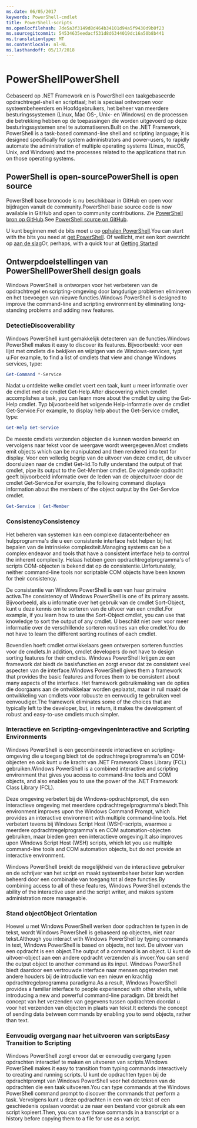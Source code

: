 ```yaml
---
ms.date: 06/05/2017
keywords: PowerShell-cmdlet
title: PowerShell-scripts
ms.openlocfilehash: 7de5a3f3149d8d464b34101d94a5f9430d9b0f23
ms.sourcegitcommit: 54534635eedacf531d8d6344019dc16a50b8b441
ms.translationtype: MT
ms.contentlocale: nl-NL
ms.lasthandoff: 05/17/2018
---
```

# <a name="powershell"></a><span data-ttu-id="f8625-103">PowerShell</span><span class="sxs-lookup"><span data-stu-id="f8625-103">PowerShell</span></span>

<span data-ttu-id="f8625-104">Gebaseerd op .NET Framework en is PowerShell een taakgebaseerde opdrachtregel-shell en scripttaal; het is speciaal ontworpen voor systeembeheerders en Hoofdgebruikers, het beheer van meerdere besturingssystemen (Linux, Mac OS-, Unix- en Windows) en de processen die betrekking hebben op de toepassingen die worden uitgevoerd op deze besturingssystemen snel te automatiseren.</span><span class="sxs-lookup"><span data-stu-id="f8625-104">Built on the .NET Framework, PowerShell is a task-based command-line shell and scripting language; it is designed specifically for system administrators and power-users, to rapidly automate the administration of multiple operating systems (Linux, macOS, Unix, and Windows) and the processes related to the applications that run on those operating systems.</span></span>

## <a name="powershell-is-open-source"></a><span data-ttu-id="f8625-105">PowerShell is open-source</span><span class="sxs-lookup"><span data-stu-id="f8625-105">PowerShell is open source</span></span>

<span data-ttu-id="f8625-106">PowerShell base broncode is nu beschikbaar in GitHub en open voor bijdragen vanuit de community.</span><span class="sxs-lookup"><span data-stu-id="f8625-106">PowerShell base source code is now available in GitHub and open to community contributions.</span></span> <span data-ttu-id="f8625-107">Zie [PowerShell bron op GitHub](https://github.com/powershell/powershell).</span><span class="sxs-lookup"><span data-stu-id="f8625-107">See [PowerShell source on GitHub](https://github.com/powershell/powershell).</span></span>

<span data-ttu-id="f8625-108">U kunt beginnen met de bits moet u op [ophalen PowerShell](https://github.com/PowerShell/PowerShell#get-powershell).</span><span class="sxs-lookup"><span data-stu-id="f8625-108">You can start with the bits you need at [get PowerShell](https://github.com/PowerShell/PowerShell#get-powershell).</span></span>
<span data-ttu-id="f8625-109">Of wellicht, met een kort overzicht op [aan de slag](https://github.com/PowerShell/PowerShell/blob/master/docs/learning-powershell)</span><span class="sxs-lookup"><span data-stu-id="f8625-109">Or, perhaps, with a quick tour at [Getting Started](https://github.com/PowerShell/PowerShell/blob/master/docs/learning-powershell)</span></span>

## <a name="powershell-design-goals"></a><span data-ttu-id="f8625-110">Ontwerpdoelstellingen van PowerShell</span><span class="sxs-lookup"><span data-stu-id="f8625-110">PowerShell design goals</span></span>
<span data-ttu-id="f8625-111">Windows PowerShell is ontworpen voor het verbeteren van de opdrachtregel en scripting-omgeving door langdurige problemen elimineren en het toevoegen van nieuwe functies.</span><span class="sxs-lookup"><span data-stu-id="f8625-111">Windows PowerShell is designed to improve the command-line and scripting environment by eliminating long-standing problems and adding new features.</span></span>

### <a name="discoverability"></a><span data-ttu-id="f8625-112">Detectie</span><span class="sxs-lookup"><span data-stu-id="f8625-112">Discoverability</span></span>
<span data-ttu-id="f8625-113">Windows PowerShell kunt gemakkelijk detecteren van de functies.</span><span class="sxs-lookup"><span data-stu-id="f8625-113">Windows PowerShell makes it easy to discover its features.</span></span> <span data-ttu-id="f8625-114">Bijvoorbeeld: voor een lijst met cmdlets die bekijken en wijzigen van de Windows-services, typt u:</span><span class="sxs-lookup"><span data-stu-id="f8625-114">For example, to find a list of cmdlets that view and change Windows services, type:</span></span>

```powershell
Get-Command *-Service
```

<span data-ttu-id="f8625-115">Nadat u ontdekte welke cmdlet voert een taak, kunt u meer informatie over de cmdlet met de cmdlet Get-Help.</span><span class="sxs-lookup"><span data-stu-id="f8625-115">After discovering which cmdlet accomplishes a task, you can learn more about the cmdlet by using the Get-Help cmdlet.</span></span> <span data-ttu-id="f8625-116">Typ bijvoorbeeld het volgende Help-informatie over de cmdlet Get-Service:</span><span class="sxs-lookup"><span data-stu-id="f8625-116">For example, to display help about the Get-Service cmdlet, type:</span></span>

```powershell
Get-Help Get-Service
```
<span data-ttu-id="f8625-117">De meeste cmdlets verzenden objecten die kunnen worden bewerkt en vervolgens naar tekst voor de weergave wordt weergegeven.</span><span class="sxs-lookup"><span data-stu-id="f8625-117">Most cmdlets emit objects which can be manipulated and then rendered into text for display.</span></span> <span data-ttu-id="f8625-118">Voor een volledig begrip van de uitvoer van deze cmdlet, de uitvoer doorsluizen naar de cmdlet Get-lid.</span><span class="sxs-lookup"><span data-stu-id="f8625-118">To fully understand the output of that cmdlet, pipe its output to the Get-Member cmdlet.</span></span> <span data-ttu-id="f8625-119">De volgende opdracht geeft bijvoorbeeld informatie over de leden van de objectuitvoer door de cmdlet Get-Service.</span><span class="sxs-lookup"><span data-stu-id="f8625-119">For example, the following command displays information about the members of the object output by the Get-Service cmdlet.</span></span>

```powershell
Get-Service | Get-Member
```

### <a name="consistency"></a><span data-ttu-id="f8625-120">Consistency</span><span class="sxs-lookup"><span data-stu-id="f8625-120">Consistency</span></span>
<span data-ttu-id="f8625-121">Het beheren van systemen kan een complexe datacenterbeheer en hulpprogramma's die u een consistente interface hebt helpen bij het bepalen van de intrinsieke complexiteit.</span><span class="sxs-lookup"><span data-stu-id="f8625-121">Managing systems can be a complex endeavor and tools that have a consistent interface help to control the inherent complexity.</span></span> <span data-ttu-id="f8625-122">Helaas hebben geen opdrachtregelprogramma's of scripts COM-objecten is bekend dat op de consistentie.</span><span class="sxs-lookup"><span data-stu-id="f8625-122">Unfortunately, neither command-line tools nor scriptable COM objects have been known for their consistency.</span></span>

<span data-ttu-id="f8625-123">De consistentie van Windows PowerShell is een van haar primaire activa.</span><span class="sxs-lookup"><span data-stu-id="f8625-123">The consistency of Windows PowerShell is one of its primary assets.</span></span> <span data-ttu-id="f8625-124">Bijvoorbeeld, als u informatie over het gebruik van de cmdlet Sort-Object, kunt u deze kennis om te sorteren van de uitvoer van een cmdlet.</span><span class="sxs-lookup"><span data-stu-id="f8625-124">For example, if you learn how to use the Sort-Object cmdlet, you can use that knowledge to sort the output of any cmdlet.</span></span> <span data-ttu-id="f8625-125">U beschikt niet over voor meer informatie over de verschillende sorteren routines van elke cmdlet.</span><span class="sxs-lookup"><span data-stu-id="f8625-125">You do not have to learn the different sorting routines of each cmdlet.</span></span>

<span data-ttu-id="f8625-126">Bovendien hoeft cmdlet ontwikkelaars geen ontwerpen sorteren functies voor de cmdlets.</span><span class="sxs-lookup"><span data-stu-id="f8625-126">In addition, cmdlet developers do not have to design sorting features for their cmdlets.</span></span> <span data-ttu-id="f8625-127">Windows PowerShell krijgen ze een framework dat biedt de basisfuncties en zorgt ervoor dat ze consistent veel aspecten van de interface.</span><span class="sxs-lookup"><span data-stu-id="f8625-127">Windows PowerShell gives them a framework that provides the basic features and forces them to be consistent about many aspects of the interface.</span></span> <span data-ttu-id="f8625-128">Het framework gebruikmaking van de opties die doorgaans aan de ontwikkelaar worden geplaatst, maar in ruil maakt de ontwikkeling van cmdlets voor robuuste en eenvoudig te gebruiken veel eenvoudiger.</span><span class="sxs-lookup"><span data-stu-id="f8625-128">The framework eliminates some of the choices that are typically left to the developer, but, in return, it makes the development of robust and easy-to-use cmdlets much simpler.</span></span>

### <a name="interactive-and-scripting-environments"></a><span data-ttu-id="f8625-129">Interactieve en Scripting-omgevingen</span><span class="sxs-lookup"><span data-stu-id="f8625-129">Interactive and Scripting Environments</span></span>
<span data-ttu-id="f8625-130">Windows PowerShell is een gecombineerde interactieve en scripting-omgeving die u toegang biedt tot de opdrachtregelprogramma's en COM-objecten en ook kunt u de kracht van .NET Framework Class Library (FCL) gebruiken.</span><span class="sxs-lookup"><span data-stu-id="f8625-130">Windows PowerShell is a combined interactive and scripting environment that gives you access to command-line tools and COM objects, and also enables you to use the power of the .NET Framework Class Library (FCL).</span></span>

<span data-ttu-id="f8625-131">Deze omgeving verbetert bij de Windows-opdrachtprompt, die een interactieve omgeving met meerdere opdrachtregelprogramma's biedt.</span><span class="sxs-lookup"><span data-stu-id="f8625-131">This environment improves upon the Windows Command Prompt, which provides an interactive environment with multiple command-line tools.</span></span> <span data-ttu-id="f8625-132">Het verbetert tevens bij Windows Script Host (WSH)-scripts, waarmee u meerdere opdrachtregelprogramma's en COM automation-objecten gebruiken, maar bieden geen een interactieve omgeving.</span><span class="sxs-lookup"><span data-stu-id="f8625-132">It also improves upon Windows Script Host (WSH) scripts, which let you use multiple command-line tools and COM automation objects, but do not provide an interactive environment.</span></span>

<span data-ttu-id="f8625-133">Windows PowerShell breidt de mogelijkheid van de interactieve gebruiker en de schrijver van het script en maakt systeembeheer beter kan worden beheerd door een combinatie van toegang tot al deze functies.</span><span class="sxs-lookup"><span data-stu-id="f8625-133">By combining access to all of these features, Windows PowerShell extends the ability of the interactive user and the script writer, and makes system administration more manageable.</span></span>

### <a name="object-orientation"></a><span data-ttu-id="f8625-134">Stand object</span><span class="sxs-lookup"><span data-stu-id="f8625-134">Object Orientation</span></span>
<span data-ttu-id="f8625-135">Hoewel u met Windows PowerShell werken door opdrachten te typen in de tekst, wordt Windows PowerShell is gebaseerd op objecten, niet naar tekst.</span><span class="sxs-lookup"><span data-stu-id="f8625-135">Although you interact with Windows PowerShell by typing commands in text, Windows PowerShell is based on objects, not text.</span></span> <span data-ttu-id="f8625-136">De uitvoer van een opdracht is een object.</span><span class="sxs-lookup"><span data-stu-id="f8625-136">The output of a command is an object.</span></span> <span data-ttu-id="f8625-137">U kunt de uitvoer-object aan een andere opdracht verzenden als invoer.</span><span class="sxs-lookup"><span data-stu-id="f8625-137">You can send the output object to another command as its input.</span></span> <span data-ttu-id="f8625-138">Windows PowerShell biedt daardoor een vertrouwde interface naar mensen opgetreden met andere houders bij de introductie van een nieuw en krachtig opdrachtregelprogramma paradigma.</span><span class="sxs-lookup"><span data-stu-id="f8625-138">As a result, Windows PowerShell provides a familiar interface to people experienced with other shells, while introducing a new and powerful command-line paradigm.</span></span> <span data-ttu-id="f8625-139">Dit breidt het concept van het verzenden van gegevens tussen opdrachten doordat u voor het verzenden van objecten in plaats van tekst.</span><span class="sxs-lookup"><span data-stu-id="f8625-139">It extends the concept of sending data between commands by enabling you to send objects, rather than text.</span></span>

### <a name="easy-transition-to-scripting"></a><span data-ttu-id="f8625-140">Eenvoudig overgang naar het uitvoeren van scripts</span><span class="sxs-lookup"><span data-stu-id="f8625-140">Easy Transition to Scripting</span></span>
<span data-ttu-id="f8625-141">Windows PowerShell zorgt ervoor dat er eenvoudig overgang typen opdrachten interactief te maken en uitvoeren van scripts.</span><span class="sxs-lookup"><span data-stu-id="f8625-141">Windows PowerShell makes it easy to transition from typing commands interactively to creating and running scripts.</span></span> <span data-ttu-id="f8625-142">U kunt de opdrachten typen bij de opdrachtprompt van Windows PowerShell voor het detecteren van de opdrachten die een taak uitvoeren.</span><span class="sxs-lookup"><span data-stu-id="f8625-142">You can type commands at the Windows PowerShell command prompt to discover the commands that perform a task.</span></span> <span data-ttu-id="f8625-143">Vervolgens kunt u deze opdrachten in een van de tekst of een geschiedenis opslaan voordat u ze naar een bestand voor gebruik als een script kopieert.</span><span class="sxs-lookup"><span data-stu-id="f8625-143">Then, you can save those commands in a transcript or a history before copying them to a file for use as a script.</span></span>
